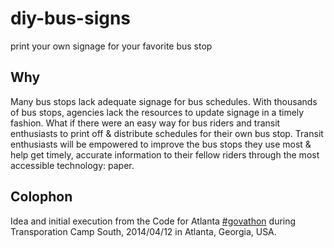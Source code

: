 diy-bus-signs
============

print your own signage for your favorite bus stop

## Why

Many bus stops lack adequate signage for bus schedules. With thousands of bus stops, agencies lack
the resources to update signage in a timely fashion. What if there were an easy way for bus riders
and transit enthusiasts to print off & distribute schedules for their own bus stop. Transit
enthusiasts will be empowered to improve the bus stops they use most & help get timely, accurate
information to their fellow riders through the most accessible technology: paper.

## Colophon
Idea and initial execution from the Code for Atlanta [#govathon](http://govathon.com/) during
Transporation Camp South, 2014/04/12 in Atlanta, Georgia, USA.
